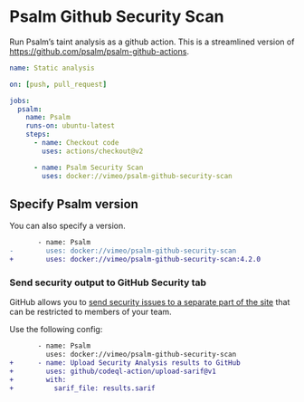 # Psalm Github Security Scan

Run Psalm’s taint analysis as a github action. This is a streamlined version of https://github.com/psalm/psalm-github-actions.

```yaml
name: Static analysis

on: [push, pull_request]

jobs:
  psalm:
    name: Psalm
    runs-on: ubuntu-latest
    steps:
      - name: Checkout code
        uses: actions/checkout@v2

      - name: Psalm Security Scan
        uses: docker://vimeo/psalm-github-security-scan

```

## Specify Psalm version

You can also specify a version.

```diff
       - name: Psalm
-        uses: docker://vimeo/psalm-github-security-scan
+        uses: docker://vimeo/psalm-github-security-scan:4.2.0
```

### Send security output to GitHub Security tab

GitHub allows you to [send security issues to a separate part of the site](https://docs.github.com/en/free-pro-team@latest/github/finding-security-vulnerabilities-and-errors-in-your-code/sarif-support-for-code-scanning) that can be restricted to members of your team.

Use the following config:

```diff
       - name: Psalm
         uses: docker://vimeo/psalm-github-security-scan
+      - name: Upload Security Analysis results to GitHub
+        uses: github/codeql-action/upload-sarif@v1
+        with:
+          sarif_file: results.sarif
```
